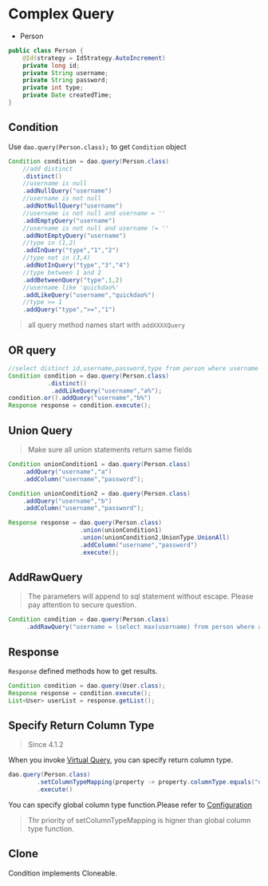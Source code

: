 # Complex Query

* Person

```java
public class Person {
    @Id(strategy = IdStrategy.AutoIncrement)
    private long id;
    private String username;
    private String password;
    private int type;
    private Date createdTime;
}
```

## Condition

Use ``dao.query(Person.class);`` to get ``Condition`` object

```java
Condition condition = dao.query(Person.class)
    //add distinct
    .distinct()
    //username is null
    .addNullQuery("username")
    //username is not null
    .addNotNullQuery("username")
    //username is not null and username = ''
    .addEmptyQuery("username")
    //username is not null and username != ''
    .addNotEmptyQuery("username")
    //type in (1,2)
    .addInQuery("type","1","2")
    //type not in (3,4)
    .addNotInQuery("type","3","4")
    //type between 1 and 2
    .addBetweenQuery("type",1,2)
    //username like 'quickdao%'
    .addLikeQuery("username","quickdao%")
    //type >= 1
    .addQuery("type",">=","1")
```

> all query method names start with ``addXXXXQuery``

## OR query

```java
//select distinct id,username,password,type from person where username like 'a%' or username like 'b%' 
Condition condition = dao.query(Person.class)
           .distinct()
            .addLikeQuery("username","a%");
condition.or().addQuery("username","b%")
Response response = condition.execute();
```

## Union Query

> Make sure all union statements return same fields

```java
Condition unionCondition1 = dao.query(Person.class)
    .addQuery("username","a")
    .addColumn("username","password");

Condition unionCondition2 = dao.query(Person.class)
    .addQuery("username","b")
    .addColumn("username","password");

Response response = dao.query(Person.class)
                    .union(unionCondition1)
                    .union(unionCondition2,UnionType.UnionAll)
                    .addColumn("username","password")
                    .execute();
```

## AddRawQuery

> The parameters will append to sql statement without escape. Please pay attention to secure question.

```java
Condition condition = dao.query(Person.class)
     .addRawQuery("username = (select max(username) from person where age = t.age) ")
```

## Response

``Response`` defined methods how to get results.

```java
Condition condition = dao.query(User.class);
Response response = condition.execute();
List<User> userList = response.getList();
```

## Specify Return Column Type

> Since 4.1.2

When you invoke [Virtual Query](/en/select/virtual.md), you can specify return column type.

```java
dao.query(Person.class)
        .setColumnTypeMapping(property -> property.columnType.equals("datetime")?String.class:null)
        .execute()
```

You can specify global column type function.Please refer to [Configuration](/en/config/configuration.md)

> Thr priority of setColumnTypeMapping is higner than global column type function.

## Clone

Condition implements Cloneable.
